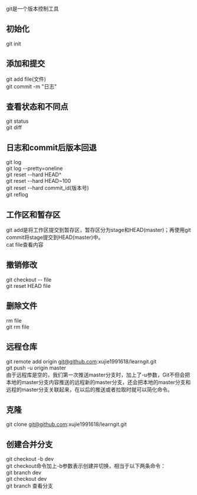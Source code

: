 ﻿git是一个版本控制工具

## 初始化 
  git init 

## 添加和提交
  git add file(文件)</br>
  git commit -m "日志" </br>

## 查看状态和不同点
  git status </br>
  git diff </br>

## 日志和commit后版本回退
  git log </br>
  git log --pretty=oneline </br>
  git reset --hard HEAD^ </br>
  git reset --hard HEAD~100 </br>
  git reset --hard commit_id(版本号) </br>
  git reflog </br>

## 工作区和暂存区
  git add是将工作区提交到暂存区，暂存区分为stage和HEAD(master)；再使用git commit将stage提交到HEAD(master)中。 </br>
  cat file查看内容 </br>

## 撤销修改
  git checkout -- file </br>
  git reset HEAD file </br>

## 删除文件
  rm file</br>
  git rm file</br>

## 远程仓库
  git remote add origin git@github.com:xujie1991618/learngit.git </br>
  git push -u origin master </br>
  由于远程库是空的，我们第一次推送master分支时，加上了-u参数，Git不但会把本地的master分支内容推送的远程新的master分支，还会把本地的master分支和远程的master分支关联起来，在以后的推送或者拉取时就可以简化命令。 </br>

## 克隆
  git clone git@github.com:xujie1991618/learngit.git </br>

## 创建合并分支
  git checkout -b dev </br>
  git checkout命令加上-b参数表示创建并切换，相当于以下两条命令：</br>
  git branch dev </br>
  git checkout dev </br>
  git branch 查看分支</br>